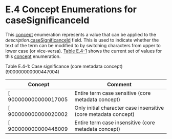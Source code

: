 # E.4 Concept Enumerations for caseSignificanceId

This [concept](https://confluence.ihtsdotools.org/display/DOCGLOSS/concept "Glossary link: concept") enumeration represents a value that can be applied to the _description_.[caseSignificanceId](https://confluence.ihtsdotools.org/display/DOCRELFMT/caseSignificanceId+\(field\) "Reference term: caseSignificanceId \(field\)") field. This is used to indicate whether the text of the term can be modified to by switching characters from upper to lower case (or vice-versa).  [Table E.4-1](https://confluence.ihtsdotools.org/display/DOCRELFMT/E.4+Concept+Enumerations+for+caseSignificanceId#Table-casesig "Case significance \(core metadata concept\) \(900000000000447004\)") shows the current  set of values for this [concept](https://confluence.ihtsdotools.org/display/DOCGLOSS/concept "Glossary link: concept") enumeration. 

Table E.4-1: Case significance (core metadata concept) (900000000000447004)

**Concept**| **Comment**  
---|---  
[ 900000000000017005 | Entire term case sensitive (core metadata concept)|](http://snomed.info/id/900000000000017005 "900000000000017005 | Entire term case sensitive \(core metadata concept\) |") | The text of the [description](https://confluence.ihtsdotools.org/display/DOCGLOSS/description "Glossary link: description").term must be presented in the case in which it is specified.  
[ 900000000000020002 | Only initial character case insensitive (core metadata concept)|](http://snomed.info/id/900000000000020002 "900000000000020002 | Only initial character case insensitive \(core metadata concept\) |") | The initial character of the [description](https://confluence.ihtsdotools.org/display/DOCGLOSS/description "Glossary link: description").term is case insensitive and can be changed from upper to lower case (or vice-versa) if appropriate to the context in which it is used. This applies only to the first character of the term as a whole, not to the initial character of other words in the term.  
[ 900000000000448009 | Entire term case insensitive (core metadata concept)|](http://snomed.info/id/900000000000448009 "900000000000448009 | Entire term case insensitive \(core metadata concept\) |") | The entire [description](https://confluence.ihtsdotools.org/display/DOCGLOSS/description "Glossary link: description").term is case insensitive and can be can be changed from upper to lower case (or vice-versa) if appropriate to the context in which it is used.
